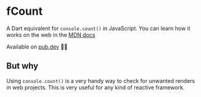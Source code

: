 # fCount

A Dart equivalent for `console.count()` in JavaScript. You can learn how it works on the web in the [MDN docs](https://developer.mozilla.org/en-US/docs/Web/API/console/count)

Available on [pub.dev](https://pub.dev/packages/f_count/) 🚀🚀

## But why

Using `console.count()` is a very handy way to check for unwanted renders in web projects. This is very useful for any kind of reactive framework.
